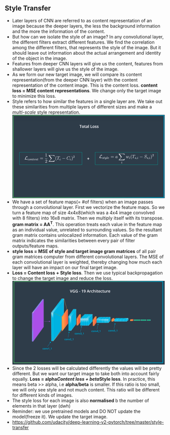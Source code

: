 ## Style Transfer
- Later layers of CNN are referred to as content representation of an image because the deeper layers, the less the background information and the more the information of the content.
- But how can we isolate the style of an image? In any convolutional layer, the different filters extract different features. We find the correlation among the different filters, that represents the style of the image. But it should leave out information about the actual arrangement and identity of the object in the image.
- Features from deeper CNN layers will give us the content, features from shallower layers will give us the style of the image.
- As we form our new target image, we will compare its content representation(from the deeper CNN layer) with the content representation of the content image. This is the content loss. **content loss = MSE content representations**. We change only the target image to minimize this loss.
- Style refers to how similar the features in a single layer are. We take out these similarities from multiple layers of different sizes and make a _multi-scale_ style representation. ![style-extraction-layers](style_extract.png)
- We have a set of feature maps(= #of filters) when an image passes through a convolutional layer. First we vectorize the feature maps. So we turn a feature map of size 4x4x8(which was a 4x4 image convolved with 8 filters) into 16x8 matrix. Then we multiply itself with its transpose. **gram matrix = AA<sup>T</sup>**. This operation treats each value in the feature map as an individual value, unrelated to surrounding values. So the resultant gram matrix contains unlocalized information. Each value of the gram matrix indicates the similarities between every pair of filter outputs/feature maps.
- **style loss = MSE of style and target image gram matrices** of all pair gram matrices computer from different convolutional layers. The MSE of each convolutional layer is weighted, thereby changing how much each layer will have an impact on our final target image. 
- **Loss = Content loss + Style loss**. Then we use typical backpropagation to change the target image and reduce the loss. ![loss](loss.png)
- Since the 2 losses will be calculated differently the values will be pretty different. But we want our target image to take both into account fairly equally. **Loss = alpha*Content loss + beta*Style loss**. In practice, this means beta >> alpha, i.e **alpha/beta** is smaller. If this ratio is too small, we will only see style and not much content. This ratio will be different for different kinds of images.
- The style loss for each image is also **normalised** b the number of elements in that layer (d*w*h)
- Reminder: we use pretrained models and DO NOT update the model(freeze it). We update the target image.
- https://github.com/udacity/deep-learning-v2-pytorch/tree/master/style-transfer

